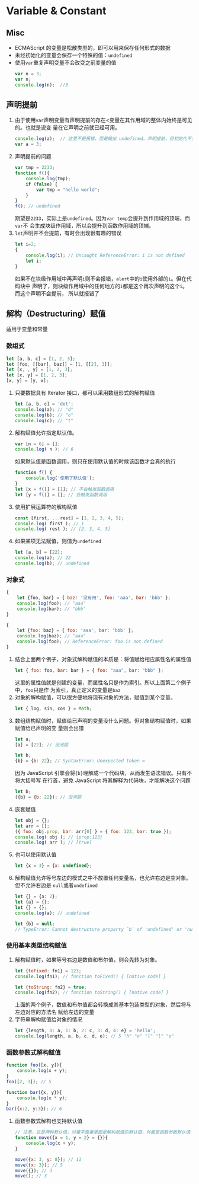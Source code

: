 # Variable & Constant


## Misc
* ECMAScript 的变量是松散类型的，即可以用来保存任何形式的数据
* 未经初始化的变量会保存一个特殊的值：`undefined`
* 使用`var`重复声明变量不会改变之前变量的值
    ```js
    var n = 3;
    var n;
    console.log(n);  //3
    ```

## 声明提前
1. 由于使用`var`声明变量有声明提前的存在<变量在其作用域的整体内始终是可见的。也就是说变
量在它声明之前就已经可用。
    ```js
    console.log(a);  // 这里不是报错，而是输出 undefined。声明提前，但初始化不会提前。
    var a = 3;
    ```
2. 声明提前的问题
    ```js
    var tmp = 2233;
    function f(){
        console.log(tmp);
        if (false) {
            var tmp = "hello world";
        }
    }
    f(); // undefined
    ```
    期望是`2233`，实际上是`undefined`。因为`var temp`会提升到作用域的顶端，而`var`不
    会生成块级作用域，所以会提升到函数作用域的顶端。
3. `let`声明并不会提前，有时会出现很有趣的错误
    ```js
    let i=2;
    {
        console.log(i); // Uncaught ReferenceError: i is not defined
        let i;
    }
    ```
    如果不在块级作用域中再声明`i`则不会报错，`alert`中的`i`使用外部的`i`。但在代码块中
    声明了，则块级作用域中的任何地方的`i`都是这个再次声明的这个`i`。而这个声明不会提前，
    所以就报错了




## 解构（Destructuring）赋值
适用于变量和常量

### 数组式
```js
let [a, b, c] = [1, 2, 3];
let [foo, [[bar], baz]] = [1, [[2], 3]];
let [x, , y] = [1, 2, 3];
let [x, y] = [1, 2, 3];
[x, y] = [y, x];
```

1. 只要数据具有 Iterator 接口，都可以采用数组形式的解构赋值
    ```js
    let [a, b, c] = 'dot';
    console.log(a); // "d"
    console.log(b); // "o"
    console.log(c); // "t"
    ```
2. 解构赋值允许指定默认值。
    ```js
    var [n = 6] = [];
    console.log( n ); // 6
    ```
    如果默认值是函数调用，则只在使用默认值的时候该函数才会真的执行
    ```js
    function f() {
        console.log('使用了默认值');
    }
    let [x = f()] = [1]; // 不会触发函数调用
    let [y = f()] = []; // 会触发函数调用
    ```
3. 使用扩展运算符的解构赋值
    ```js
    const [first, ...rest] = [1, 2, 3, 4, 5];
    console.log( first ); // 1
    console.log( rest ); // [2, 3, 4, 5]
    ```
4. 如果某项无法赋值，则值为`undefined`
    ```js
    let [a, b] = [22];
    console.log(a); // 22
    console.log(b); // undefined
    ```

### 对象式
```js
{
    let {foo, bar} = { baz: '没有用', foo: 'aaa', bar: 'bbb' };
    console.log(foo); // "aaa"
    console.log(bar); // "bbb"
}

{
    let {foo: baz} = { foo: 'aaa', bar: 'bbb' };
    console.log(baz); // "aaa"
    console.log(foo); // ReferenceError: foo is not defined
}
```

1. 结合上面两个例子，对象式解构赋值的本质是：将值赋给相应属性名的属性值
    ```js
    let { foo: foo, bar: bar } = { foo: "aaa", bar: "bbb" };
    ```
    这里的属性值就是创建的变量，而属性名只是作为索引。所以上面第二个例子中，`foo`只是作
    为索引，真正定义的变量是`baz`
2. 对象的解构赋值，可以很方便地将现有对象的方法，赋值到某个变量。
    ```js
    let { log, sin, cos } = Math;
    ```
3. 数组结构赋值时，赋值给已声明的变量没什么问题。但对象结构赋值时，如果赋值给已声明的变
量则会出错
    ```js
    let a;
    [a] = [22]; // 没问题

    let b;
    {b} = {b: 22}; // SyntaxError: Unexpected token =
    ```
    因为 JavaScript 引擎会将`{b}`理解成一个代码块，从而发生语法错误。只有不将大括号写
    在行首，避免 JavaScript 将其解释为代码块，才能解决这个问题
    ```js
    let b;
    ({b} = {b: 22}); // 没问题
    ```
4. 嵌套赋值
    ```js
    let obj = {};
    let arr = [];
    ({ foo: obj.prop, bar: arr[0] } = { foo: 123, bar: true });
    console.log( obj ); // {prop:123}
    console.log( arr ); // [true]
    ```
4. 也可以使用默认值
    ```js
    let {x = 3} = {x: undefined};
    ```
5. 解构赋值允许等号左边的模式之中不放置任何变量名，也允许右边是空对象。但不允许右边是
`null`或者`undefined`
    ```js
    let {} = {a: 2};
    let {a} = {};
    let {} = {};
    console.log(a); // undefined

    let {b} = null;
    // TypeError: Cannot destructure property `b` of 'undefined' or 'null'.
    ```

### 使用基本类型结构赋值
1. 解构赋值时，如果等号右边是数值和布尔值，则会先转为对象。
    ```js
    let {toFixed: fn1} = 123;
    console.log(fn1); // function toFixed() { [native code] }

    let {toString: fn2} = true;
    console.log(fn2); // function toString() { [native code] }
    ```
    上面的两个例子，数值和布尔值都会转换成其基本包装类型的对象，然后将与左边对应的方法名
    赋给左边的变量
2. 字符串解构赋值给对象的情况
    ```js
    let {length, 0: a, 1: b, 2: c, 3: d, 4: e} = 'hello';
    console.log(length, a, b, c, d, e); // 5 "h" "e" "l" "l" "o"
    ```

### 函数参数式解构赋值
```js
function foo([x, y]){
    console.log(x + y);
}
foo([2, 3]); // 5

function bar({x, y}){
    console.log(x * y);
}
bar({x:2, y:3}); // 6
```

1. 函数参数式解构也支持默认值
    ```js
    // 注意，这是两种默认值，对量字面量里面是解构赋值的默认值，外面是函数参数默认值
    function move({x = 1, y = 2} = {}){
        console.log(x + y);
    }

    move({x: 3, y: 8}); // 11
    move({x: 3}); // 5
    move({}); // 3
    move(); // 3
    ```
